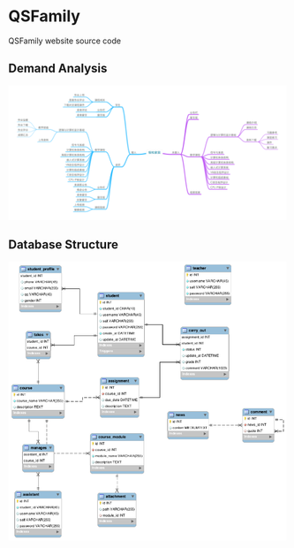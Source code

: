 # QSFamily
QSFamily website source code

## Demand Analysis

![Demand](./doc/img/demand.png)

## Database Structure

![Database diagram](./doc/img/database.png)

